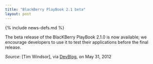 ```yaml
---
title: "BlackBerry PlayBook 2.1 beta"
layout: post
---
```

{% include news-defs.md %}


The beta release of the BlacKBerry PlayBook 2.1.0 is now available; we encourage developers to use it to test
their applications before the final release.

_Source_: [Tim Windsor], via [DevBlog](http://devblog.blackberry.com/2012/05/blackberry-playbook-2-1-0-beta/), on May 31, 2012
